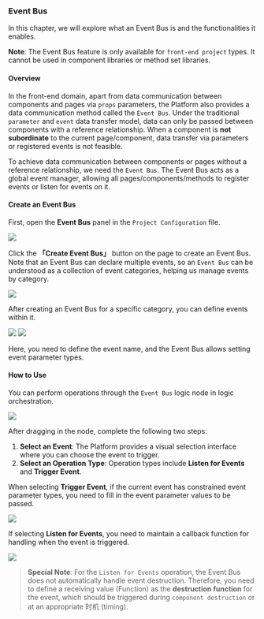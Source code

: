 ### Event Bus

In this chapter, we will explore what an Event Bus is and the functionalities it enables.

**Note**: The Event Bus feature is only available for `front-end project` types. It cannot be used in component libraries or method set libraries.

#### Overview

In the front-end domain, apart from data communication between components and pages via `props` parameters, the Platform also provides a data communication method called the `Event Bus`. Under the traditional `parameter` and `event` data transfer model, data can only be passed between components with a reference relationship. When a component is **not subordinate** to the current page/component, data transfer via parameters or registered events is not feasible.

To achieve data communication between components or pages without a reference relationship, we need the `Event Bus`. The Event Bus acts as a global event manager, allowing all pages/components/methods to register events or listen for events on it.

#### Create an Event Bus

First, open the **Event Bus** panel in the `Project Configuration` file.

![](/workbench/event-bus.png)

Click the **「Create Event Bus」** button on the page to create an Event Bus. Note that an Event Bus can declare multiple events, so an `Event Bus` can be understood as a collection of event categories, helping us manage events by category.

![](/workbench/event-bus1.png)

After creating an Event Bus for a specific category, you can define events within it.

![](/workbench/event-bus2.png)
![](/workbench/event-bus3.png)

Here, you need to define the event name, and the Event Bus allows setting event parameter types.

#### How to Use

You can perform operations through the `Event Bus` logic node in logic orchestration.

![](/workbench/event-bus4.png)

After dragging in the node, complete the following two steps:

1. **Select an Event**: The Platform provides a visual selection interface where you can choose the event to trigger.
2. **Select an Operation Type**: Operation types include **Listen for Events** and **Trigger Event**.

When selecting **Trigger Event**, if the current event has constrained event parameter types, you need to fill in the event parameter values to be passed.

![](/workbench/event-bus5.png)

If selecting **Listen for Events**, you need to maintain a callback function for handling when the event is triggered.

![](/workbench/event-bus6.png)

> **Special Note**: For the `Listen for Events` operation, the Event Bus does not automatically handle event destruction. Therefore, you need to define a receiving value (Function) as the **destruction function** for the event, which should be triggered during `component destruction` or at an appropriate 时机 (timing).
